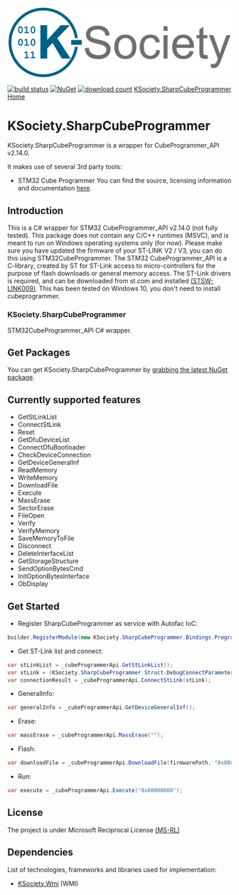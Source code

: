 [![Logo](https://raw.githubusercontent.com/k-society/KSociety.SharpCubeProgrammer/master/docs/K-Society__Logo_vs-negative.png)](https://github.com/K-Society)

[![build status](https://img.shields.io/github/actions/workflow/status/K-Society/KSociety.SharpCubeProgrammer/build.yml?branch=develop)](https://github.com/K-Society/KSociety.SharpCubeProgrammer/actions/workflows/build.yml?query=branch%3Adevelop) [![NuGet](https://img.shields.io/nuget/v/KSociety.SharpCubeProgrammer)](https://www.nuget.org/packages/KSociety.SharpCubeProgrammer)
[![download count](https://img.shields.io/nuget/dt/KSociety.SharpCubeProgrammer)](https://www.nuget.org/stats/packages/KSociety.SharpCubeProgrammer?groupby=Version)
[KSociety.SharpCubeProgrammer Home](https://github.com/K-Society/KSociety.SharpCubeProgrammer)

# KSociety.SharpCubeProgrammer

KSociety.SharpCubeProgrammer is a wrapper for CubeProgrammer_API v2.14.0.

It makes use of several 3rd party tools:

- STM32 Cube Programmer
   You can find the source, licensing information and documentation [here](https://www.st.com/en/development-tools/stm32cubeprog.html).

## Introduction

This is a C# wrapper for STM32 CubeProgrammer_API v2.14.0 (not fully tested).
This package does not contain any C/C++ runtimes (MSVC), and is meant to run on Windows operating systems only (for now).
Please make sure you have updated the firmware of your ST-LINK V2 / V3, you can do this using STM32CubeProgrammer.
The STM32 CubeProgrammer_API is a C-library, created by ST for ST-Link access to micro-controllers 
for the purpose of flash downloads or general memory access. 
The ST-Link drivers is required, and can be downloaded from st.com and installed [(STSW-LINK009)](https://www.st.com/en/development-tools/stsw-link009.html).
This has been tested on Windows 10, you don't need to install cubeprogrammer.

### KSociety.SharpCubeProgrammer
STM32CubeProgrammer_API C# wrapper.

## Get Packages

You can get KSociety.SharpCubeProgrammer by [grabbing the latest NuGet package](https://www.nuget.org/packages/KSociety.SharpCubeProgrammer/).

## Currently supported features
- GetStLinkList
- ConnectStLink
- Reset
- GetDfuDeviceList
- ConnectDfuBootloader
- CheckDeviceConnection
- GetDeviceGeneralInf
- ReadMemory
- WriteMemory
- DownloadFile
- Execute
- MassErase
- SectorErase
- FileOpen
- Verify
- VerifyMemory
- SaveMemoryToFile
- Disconnect
- DeleteInterfaceList
- GetStorageStructure
- SendOptionBytesCmd
- InitOptionBytesInterface
- ObDisplay

## Get Started

- Register SharpCubeProgrammer as service with Autofac IoC:

```csharp
builder.RegisterModule(new KSociety.SharpCubeProgrammer.Bindings.ProgrammerApi());
```

- Get ST-Link list and connect:

```csharp
var stLinkList = _cubeProgrammerApi.GetStLinkList();
var stLink = (KSociety.SharpCubeProgrammer.Struct.DebugConnectParameters)stLinkList.First().Clone();
var connectionResult = _cubeProgrammerApi.ConnectStLink(stLink);
```

- GeneralInfo:

```csharp
var generalInfo = _cubeProgrammerApi.GetDeviceGeneralInf();
```

- Erase:

```csharp
var massErase = _cubeProgrammerApi.MassErase("");
```

- Flash:

```csharp
var downloadFile = _cubeProgrammerApi.DownloadFile(firmwarePath, "0x08000000", 1U, 1U);
```

- Run:

```csharp
var execute = _cubeProgrammerApi.Execute("0x08000000");
```

## License
The project is under Microsoft Reciprocal License [(MS-RL)](http://www.opensource.org/licenses/MS-RL)

## Dependencies

List of technologies, frameworks and libraries used for implementation:

- [KSociety.Wmi](https://github.com/K-Society/KSociety.Wmi) (WMI)